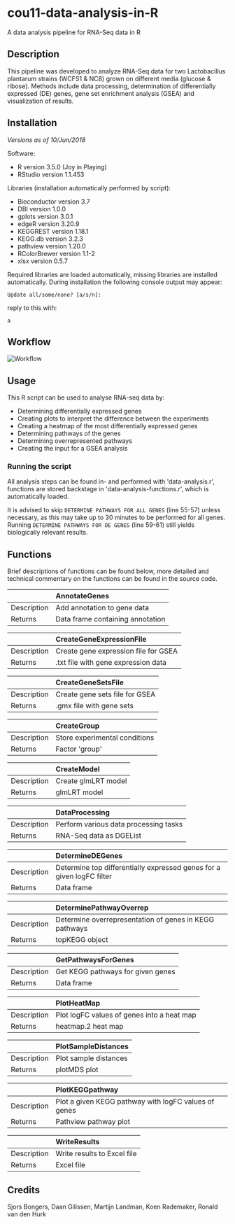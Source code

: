 # cou11-data-analysis-in-R
A data analysis pipeline for RNA-Seq data in R

<h2>Description</h2>
This pipeline was developed to analyze RNA-Seq data for two Lactobacillus plantarum strains (WCFS1 & NC8) grown on different media (glucose & ribose). Methods include data processing, determination of differentially expressed (DE) genes, gene set enrichment analysis (GSEA) and visualization of results.

<h2>Installation</h2>

_Versions as of 10/Jun/2018_

Software:

* R version 3.5.0 (Joy in Playing)
* RStudio version 1.1.453

Libraries (installation automatically performed by script):

* Bioconductor version 3.7
* DBI version 1.0.0
* gplots version 3.0.1
* edgeR version 3.20.9
* KEGGREST version 1.18.1
* KEGG.db version 3.2.3
* pathview version 1.20.0
* RColorBrewer version 1.1-2
* xlsx version 0.5.7

Required libraries are loaded automatically, missing libraries are installed automatically. During installation the following console output may appear:

```Update all/some/none? [a/s/n]:```

reply to this with:

```a```

<h2>Workflow</h2>

![Workflow](https://raw.github.com/kjradem/cou11-data-analysis-in-R/master/Data/Legend.png)

<h2>Usage</h2>

This R script can be used to analyse RNA-seq data by:
 * Determining differentially expressed genes
 * Creating plots to interpret the difference between the experiments
 * Creating a heatmap of the most differentially expressed genes
 * Determining pathways of the genes
 * Determining overrepresented pathways
 * Creating the input for a GSEA analysis
 
<h3>Running the script</h3>

All analysis steps can be found in- and performed with 'data-analysis.r', functions are stored backstage in 'data-analysis-functions.r', which is automatically loaded.


It is advised to skip ```DETERMINE PATHWAYS FOR ALL GENES``` (line 55-57) unless necessary, as this may take up to 30 minutes to be performed for all genes. Running ```DETERMINE PATHWAYS FOR DE GENES``` (line 59-61) still yields biologically relevant results.

<h2>Functions</h2>

Brief descriptions of functions can be found below, more detailed and technical commentary on the functions can be found in the source code.

|              | AnnotateGenes |
| ------------ |:---------------------------------|
| Description  | Add annotation to gene data      |
| Returns      | Data frame containing annotation |

|               | CreateGeneExpressionFile |
| ------------- |:-------------------------------------|
| Description   | Create gene expression file for GSEA |
| Returns       | .txt file with gene expression data  |

|             | CreateGeneSetsFile |
| ----------- |:-------------------------------|
| Description | Create gene sets file for GSEA |
| Returns     | .gmx file with gene sets       |

|             | CreateGroup |
| ----------- |:------------------------------|
| Description | Store experimental conditions |
| Returns     | Factor 'group'                |

|             | CreateModel |
| ----------- |:--------------------|
| Description | Create glmLRT model |
| Returns     | glmLRT model        |

|             | DataProcessing |
| ----------- |:--------------------------------------|
| Description | Perform various data processing tasks |
| Returns     | RNA-Seq data as DGEList               |

|             | DetermineDEGenes |
| ----------- |:----------------------------------------------------------------------|
| Description | Determine top differentially expressed genes for a given logFC filter |
| Returns     | Data frame                                                            |

|             | DeterminePathwayOverrep |
| ----------- |:-------------------------------------------------------|
| Description | Determine overrepresentation of genes in KEGG pathways |
| Returns     | topKEGG object                                         |

|             | GetPathwaysForGenes |
| ----------- |:----------------------------------|
| Description | Get KEGG pathways for given genes |
| Returns     | Data frame                        |

|             | PlotHeatMap |
| ----------- |:-------------------------------------------|
| Description | Plot logFC values of genes into a heat map |
| Returns     | heatmap.2 heat map                         |

|             | PlotSampleDistances |
| ----------- |:----------------------|
| Description | Plot sample distances |
| Returns     | plotMDS plot          |

|             | PlotKEGGpathway |
| ----------- |:-----------------------------------------------------|
| Description | Plot a given KEGG pathway with logFC values of genes |
| Returns     | Pathview pathway plot                                |

|             | WriteResults |
| ----------- |:----------------------------|
| Description | Write results to Excel file |
| Returns     | Excel file                  |

<h2>Credits</h2>

Sjors Bongers, Daan Gilissen, Martijn Landman, Koen Rademaker, Ronald van den Hurk
